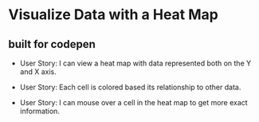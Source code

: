 Visualize Data with a Heat Map
==========================
built for codepen
-----------------

* User Story: I can view a heat map with data represented both on the Y and X axis.

* User Story: Each cell is colored based its relationship to other data.

* User Story: I can mouse over a cell in the heat map to get more exact information.
